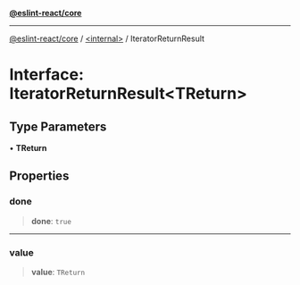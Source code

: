 [**@eslint-react/core**](../../README.md)

***

[@eslint-react/core](../../README.md) / [\<internal\>](../README.md) / IteratorReturnResult

# Interface: IteratorReturnResult\<TReturn\>

## Type Parameters

• **TReturn**

## Properties

### done

> **done**: `true`

***

### value

> **value**: `TReturn`
